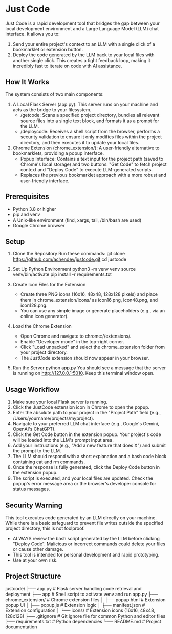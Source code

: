 # Just Code
Just Code is a rapid development tool that bridges the gap between your local development environment and a Large Language Model (LLM) chat interface. It allows you to:
1. Send your entire project's context to an LLM with a single click of a bookmarklet or extension button.
2. Deploy the code generated by the LLM back to your local files with another single click.
This creates a tight feedback loop, making it incredibly fast to iterate on code with AI assistance.

## How It Works
The system consists of two main components:
1. A Local Flask Server (app.py): This server runs on your machine and acts as the bridge to your filesystem.
   * /getcode: Scans a specified project directory, bundles all relevant source files into a single text block, and formats it as a prompt for the LLM.
   * /deploycode: Receives a shell script from the browser, performs a security validation to ensure it only modifies files within the project directory, and then executes it to update your local files.
2. Chrome Extension (chrome_extension/): A user-friendly alternative to bookmarklets, providing a popup interface.
   * Popup Interface: Contains a text input for the project path (saved to Chrome's local storage) and two buttons: "Get Code" to fetch project context and "Deploy Code" to execute LLM-generated scripts.
   * Replaces the previous bookmarklet approach with a more robust and user-friendly interface.

## Prerequisites
* Python 3.8 or higher
* pip and venv
* A Unix-like environment (find, xargs, tail, /bin/bash are used)
* Google Chrome browser

## Setup
1. Clone the Repository
   Run these commands:
   git clone https://github.com/achendev/justcode.git
   cd justcode

2. Set Up Python Environment
   python3 -m venv venv
   source venv/bin/activate
   pip install -r requirements.txt

3. Create Icon Files for the Extension
   * Create three PNG icons (16x16, 48x48, 128x128 pixels) and place them in chrome_extension/icons/ as icon16.png, icon48.png, and icon128.png.
   * You can use any simple image or generate placeholders (e.g., via an online icon generator).

4. Load the Chrome Extension
   * Open Chrome and navigate to chrome://extensions/.
   * Enable "Developer mode" in the top-right corner.
   * Click "Load unpacked" and select the chrome_extension folder from your project directory.
   * The JustCode extension should now appear in your browser.

5. Run the Server
   python app.py
   You should see a message that the server is running on http://127.0.0.1:5010. Keep this terminal window open.

## Usage Workflow
1. Make sure your local Flask server is running.
2. Click the JustCode extension icon in Chrome to open the popup.
3. Enter the absolute path to your project in the "Project Path" field (e.g., /Users/yourname/projects/myproject).
4. Navigate to your preferred LLM chat interface (e.g., Google's Gemini, OpenAI's ChatGPT).
5. Click the Get Code button in the extension popup. Your project's code will be loaded into the LLM's prompt input area.
6. Add your instructions (e.g., "Add a new feature that does X") and submit the prompt to the LLM.
7. The LLM should respond with a short explanation and a bash code block containing cat and rm commands.
8. Once the response is fully generated, click the Deploy Code button in the extension popup.
9. The script is executed, and your local files are updated. Check the popup's error message area or the browser's developer console for status messages.

## Security Warning
This tool executes code generated by an LLM directly on your machine. While there is a basic safeguard to prevent file writes outside the specified project directory, this is not foolproof.
* ALWAYS review the bash script generated by the LLM before clicking "Deploy Code". Malicious or incorrect commands could delete your files or cause other damage.
* This tool is intended for personal development and rapid prototyping.
* Use at your own risk.

## Project Structure
justcode/
├── app.py              # Flask server handling code retrieval and deployment
├── app                 # Shell script to activate venv and run app.py
├── chrome_extension/   # Chrome extension files
│   ├── popup.html      # Extension popup UI
│   ├── popup.js        # Extension logic
│   ├── manifest.json   # Extension configuration
│   └── icons/          # Extension icons (16x16, 48x48, 128x128)
├── .gitignore          # Git ignore file for common Python and editor files
├── requirements.txt    # Python dependencies
└── README.md           # Project documentation
